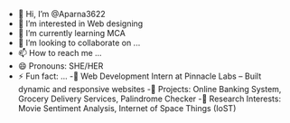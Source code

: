 - 👋 Hi, I’m @Aparna3622
- 👀 I’m interested in Web designing
- 🌱 I’m currently learning MCA
- 💞️ I’m looking to collaborate on ...
- 📫 How to reach me ...
- 😄 Pronouns: SHE/HER
- ⚡ Fun fact: ...
-🔹 Web Development Intern at Pinnacle Labs – Built dynamic and responsive websites
-🔹 Projects: Online Banking System, Grocery Delivery Services, Palindrome Checker
-🔹 Research Interests: Movie Sentiment Analysis, Internet of Space Things (IoST)




